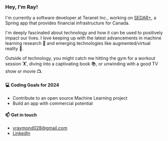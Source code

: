 ### Hey, I'm Ray!
I'm currently a software developer at Teranet Inc., working on [SEDAR+](https://www.sedarplus.ca/landingpage/), a Spring app that provides financial infrastructure for Canada.

I'm deeply fascinated about technology and how it can be used to positively impact our lives. I love keeping up with the latest advancements in machine learning research 🤖 and emerging technologies like augmented/virtual reality 🤿.

Outside of technology, you might catch me hitting the gym for a workout session 🏋️, diving into a captivating book 📚, or unwinding with a good TV show or movie 📺.

#### 💻 Coding Goals for 2024
- Contribute to an open source Machine Learning project
- Build an app with commercial potential
#### 📫 Get in touch
- vraymond028@gmail.com
- [LinkedIn](https://www.linkedin.com/in/vraymond028/)
